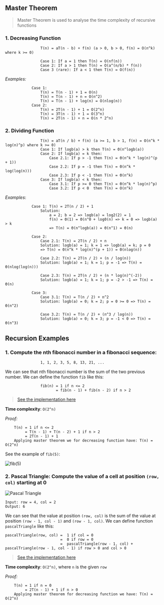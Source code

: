 ## Master Theorem

> Master Theorem is used to analyse the time complexity of recursive functions

### **1. Decreasing Function**

                    T(n) = aT(n - b) + f(n) (a > 0, b > 0, f(n) = O(n^k) where k >= 0)

                    Case 1: If a = 1 then T(n) = O(nf(n))
                    Case 2: If a > 1 then T(n) = O(a^(n/b) * f(n))
                    Case 3 (rare): If a < 1 then T(n) = O(f(n))

_Examples:_

                Case 1:
                    T(n) = T(n - 1) + 1 = O(n)
                    T(n) = T(n - 1) + n = O(n^2)
                    T(n) = T(n - 1) + log(n) = O(nlog(n))
                Case 2:
                    T(n) = 2T(n - 1) + 1 = O(2^n)
                    T(n) = 3T(n - 1) + 1 = O(3^n)
                    T(n) = 2T(n - 1) + n = O(n * 2^n)

### **2. Dividing Function**

                    T(n) = aT(n / b) + f(n) (a >= 1, b > 1, f(n) = O(n^k * log(n)^p) where k >= 0)
                    Case 1: If logb(a) > k then T(n) = Θ(n^logb(a))
                    Case 2: If logb(a) = k then:
                        Case 2.1: If p > -1 then T(n) = Θ(n^k * log(n)^(p + 1))
                        Case 2.2: If p = -1 then T(n) = Θ(n^k * log(log(n)))
                        Case 2.3: If p < -1 then T(n) = Θ(n^k)
                    Case 3: If logb(a) < k then:
                        Case 3.1: If p >= 0 then T(n) = Θ(n^k * log(n)^p)
                        Case 3.2: If p < 0  then T(n) = O(n^k)

_Examples_:

                Case 1: T(n) = 2T(n / 2) + 1
                    Solution:
                        a = 2; b = 2 => logb(a) = log2(2) = 1
                        f(n) = Θ(1) = Θ(n^0 + log0(n) => k = 0 => logb(a) > k
                        => T(n) = Θ(n^logb(a)) = Θ(n^1) = Θ(n)

                Case 2:
                    Case 2.1: T(n) = 2T(n / 2) + n
                    Solution: logb(a) = 1; k = 1 => logb(a) = k; p = 0
                    => T(n) = Θ(n^k * log(n)^(p + 1)) = Θ(nlog(n))

                    Case 2.2: T(n) = 2T(n / 2) + (n / log(n))
                    Solution: logb(a) = 1; k = 1; p = -1 => T(n) = Θ(nlog(log(n)))

                    Case 2.3: T(n) = 2T(n / 2) + (n * log(n)^(-2))
                    Solution: logb(a) = 1; k = 1; p = -2 > -1 => T(n) = Θ(n)

                Case 3:
                    Case 3.1: T(n) = T(n / 2) + n^2
                    Solution: logb(a) = 0; k = 2; p = 0 >= 0 => T(n) = Θ(n^2)

                    Case 3.2: T(n) = T(n / 2) + (n^3 / log(n))
                    Solution: logb(a) = 0; k = 3; p = -1 < 0 => T(n) = Θ(n^3)

## Recursion Examples

### **1. Compute the nth fibonacci number in a fibonacci sequence:**

                    1, 1, 2, 3, 5, 8, 13, 21, ...

We can see that nth fibonacci number is the sum of the two previous number. We can define the function `fib` like this:

                    fib(n) = 1 if n <= 2
                           = fib(n - 1) + fib(n - 2) if n > 2

> [See the implementation here](https://github.com/alphazero-wd/algorithms-and-data-structures/blob/1_recursion/fibonacci.py)

**Time complexity**: `O(2^n)`

_Proof:_

```
    T(n) = 1 if n <= 2
         = T(n - 1) + T(n - 2) + 1 if n > 2
         = 2T(n - 1) + 1
    Applying master theorem we for decreasing function have: T(n) = O(2^n)
```

See the example of `fib(5)`:

![fib(5)](https://upload.wikimedia.org/wikipedia/commons/thumb/e/ea/Fibonacci_Tree_5.svg/1280px-Fibonacci_Tree_5.svg.png)

### **2. Pascal Triangle: Compute the value of a cell at position `(row, col)` starting at 0**

![Pascal Triangle](https://upload.wikimedia.org/wikipedia/commons/0/0d/PascalTriangleAnimated2.gif)

    Input: row = 4, col = 2
    Output: 6

We can see that the value at position `(row, col)` is the sum of the value at position `(row - 1, col - 1)` and `(row - 1, col)`. We can define function `pascalTriangle` like this:

    pascalTriangle(row, col) =  1 if col = 0
                             =  0 if row = 0
                             =  pascalTriangle(row - 1, col) + pascalTriangle(row - 1, col - 1) if row > 0 and col > 0

> [See the implementation here](https://github.com/alphazero-wd/algorithms-and-data-structures/blob/1_recursion/pascalTriangle.py)

**Time complexity**: `O(2^n)`, where `n` is the given `row`

_Proof:_

```
    T(n) = 1 if n = 0
         = 2T(n - 1) + 1 if n > 0
    Applying master theorem for decreasing function we have: T(n) = O(2^n)
```
